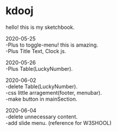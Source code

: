 # kdooj
hello! this is my sketchbook.

2020-05-25<br>
-Plus to toggle-menu! this is amazing.<br>
-Plus Title Text, Clock js.<br>
 
2020-05-26<br>
-Plus Table(LuckyNumber).<br>

2020-06-02<br>
-delete Table(LuckyNumber).<br>
-css little arragement(footer, menubar).<br>
-make button in mainSection.<br>

2020-06-04<br>
-delete unnecessary content.<br>
-add slide menu. (reference for W3SHOOL)<br>
